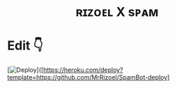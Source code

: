 
<h1 align="center">
  <b>ʀɪᴢᴏᴇʟ X sᴘᴀᴍ</b>
</h1>

# Edit 👇

[![Deploy](https://www.herokucdn.com/deploy/button.svg)]([https://heroku.com/deploy?template=https://github.com/MrRizoel/SpamBot-deploy]
